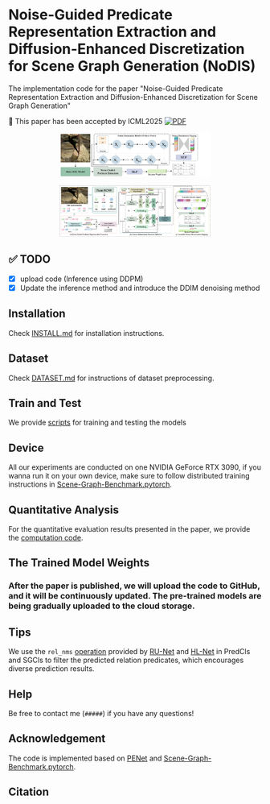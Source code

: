 # Noise-Guided Predicate Representation Extraction and Diffusion-Enhanced Discretization for Scene Graph Generation (NoDIS)

The implementation code for the paper "Noise-Guided Predicate Representation Extraction and Diffusion-Enhanced Discretization for Scene Graph Generation"

🎉 This paper has been accepted by ICML2025 [![PDF](https://img.shields.io/badge/Paper-PDF-orange)](./Noise_Guided_Predicate_Representation_Extraction_and_Diffusion_Enhanced_Discretization_for_Scene_Graph_Generation.pdf)

<p align="center">
  <img src="./figs/overview.png" width="300"/>
</p>

<p align="center">
  <img src="./figs/model_detail.png" width="300"/>
</p>


## ✅ TODO
- [x] upload code (Inference using DDPM)
- [x] Update the inference method and introduce the DDIM denoising method

## Installation
Check [INSTALL.md](./INSTALL.md) for installation instructions.

## Dataset
Check [DATASET.md](./DATASET.md) for instructions of dataset preprocessing.

## Train and Test
We provide [scripts](./scripts/train.sh) for training and testing the models

## Device
All our experiments are conducted on one NVIDIA GeForce RTX 3090, if you wanna run it on your own device, make sure to follow distributed training instructions in [Scene-Graph-Benchmark.pytorch](https://github.com/KaihuaTang/Scene-Graph-Benchmark.pytorch).

## Quantitative Analysis
For the quantitative evaluation results presented in the paper, we provide the [computation code](./tools/quality_assessment.py).

## The Trained Model Weights
### After the paper is published, we will upload the code to GitHub, and it will be continuously updated. The pre-trained models are being gradually uploaded to the cloud storage.


## Tips

We use the `rel_nms` [operation](./maskrcnn_benchmark/data/datasets/evaluation/vg/sgg_eval.py) provided by [RU-Net](https://github.com/siml3/RU-Net/blob/main/maskrcnn_benchmark/data/datasets/evaluation/vg/sgg_eval.py) and [HL-Net](https://github.com/siml3/HL-Net/blob/main/maskrcnn_benchmark/data/datasets/evaluation/vg/sgg_eval.py) in PredCls and SGCls to filter the predicted relation predicates, which encourages diverse prediction results. 

## Help

Be free to contact me (`#####`) if you have any questions!

## Acknowledgement

The code is implemented based on [PENet](https://github.com/VL-Group/PENET) and [Scene-Graph-Benchmark.pytorch](https://github.com/KaihuaTang/Scene-Graph-Benchmark.pytorch).

## Citation

